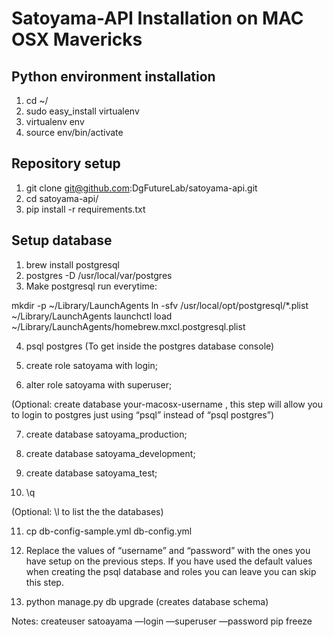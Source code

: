 # Satoyama-API Installation on MAC OSX Mavericks

## Python environment installation

1. cd ~/
2. sudo easy_install virtualenv
3. virtualenv env
4. source env/bin/activate

## Repository setup

1. git clone git@github.com:DgFutureLab/satoyama-api.git
2. cd satoyama-api/
3. pip install -r requirements.txt

## Setup database

1. brew install postgresql
2. postgres -D /usr/local/var/postgres
3. Make postgresql run everytime:

mkdir -p ~/Library/LaunchAgents
ln -sfv /usr/local/opt/postgresql/*.plist ~/Library/LaunchAgents
launchctl load ~/Library/LaunchAgents/homebrew.mxcl.postgresql.plist

4. psql postgres (To get inside the postgres database console)

5. create role satoyama with login;

6. alter role satoyama with superuser;

(Optional: create database your-macosx-username , this step will allow you to login to postgres just using “psql” instead of “psql postgres”)

7. create database satoyama_production;

8. create database satoyama_development;

9. create database satoyama_test;

10. \q

(Optional: \l to list the the databases)

11. cp db-config-sample.yml db-config.yml

12. Replace the values of “username” and “password” with the ones you have setup on the previous steps. If you have used the default values when creating the psql database and roles you can leave you can skip this step.


13. python manage.py db upgrade (creates database schema)


Notes: 
createuser satoayama —login —superuser —password
pip freeze
 